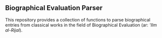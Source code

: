 ## Biographical Evaluation Parser

This repository provides a collection of functions to parse biographical entries from classical works in the field of Biographical Evaluation (ar: _'Ilm al-Rijal_).
